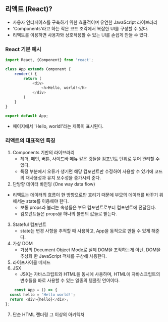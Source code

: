 ## 리액트 (React)?

* 사용자 인터페이스를 구축하기 위한 효율적이며 유연한 JavaScript 라이브러리
* 'Components'라고 하는 작은 코드 조각에서 복잡한 UI를 구성할 수 있다.
* 리액트를 이용하면 사용자와 상호작용할 수 있는 UI를 손쉽게 만들 수 있다.

### React 기본 예시

```JavaScript
import React, {Component} from 'react';

class App extends Component {
    render() {
        return (
            <div>
                <h>Hello, world!</h>
            </div>
        )
    }
}

export default App;
```
* 페이지에서 'Hello, world!'라는 제목이 표시된다.

### 리액트의 대표적인 특징

1. Components 기반의 라이브러리
    * 헤더, 메인, 버튼, 사이드바 메뉴 같은 것들을 컴포넌트 단위로 묶어 관리할 수 있다.
    * 특정 부분에서 오류가 생기면 해당 컴포넌트만 수정하여 사용할 수 있기에 코드의 재사용성과 유지 보수성을 증가시켜 준다.
2. 단방향 데이터 바인딩 (One way data flow)
  - 리액트는 데이터의 흐름이 한 방향으로만 흐리기 때문에 부모의 데이터를 바꾸기 위해서는 state를 이용해야 한다.
    * 보통 props라 불리는 속성들은 부모 컴포넌트로부터 컴포넌트에 전달된다. 
    * 컴포넌트들은 props을 하나의 불변의 값들로 받는다.
3. Stateful 컴포넌트 
    * state는 변경 사항을 추적할 때 사용하고, App을 동적으로 만들 수 있게 해준다.
4. 가상 DOM
    * 가상의 Document Object Mode로 실제 DOM을 조작하는게 아닌, DOM을 추상화 한 JavaScript 객체를 구상해 사용한다.
5. 라이프사이클 메서드
6. JSX
    - JSX는 자바스크립트와 HTML을 동시에 사용하며, HTML에 자바스크립트의 변수들을 바로 사용할 수 있는 일종의 템플릿 언어이다.
     
``` JavaScript
    const App = () => {
  const hello = 'Hello world!';
  return <div>{hello}</div>;
};
```
7. 단순 HTML 랜더링 그 이상의 아키텍처

